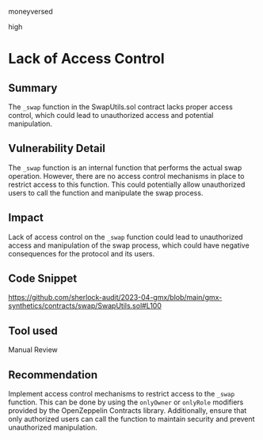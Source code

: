 moneyversed

high

# Lack of Access Control

## Summary

The `_swap` function in the SwapUtils.sol contract lacks proper access control, which could lead to unauthorized access and potential manipulation.

## Vulnerability Detail

The `_swap` function is an internal function that performs the actual swap operation. However, there are no access control mechanisms in place to restrict access to this function. This could potentially allow unauthorized users to call the function and manipulate the swap process.

## Impact

Lack of access control on the `_swap` function could lead to unauthorized access and manipulation of the swap process, which could have negative consequences for the protocol and its users.

## Code Snippet

https://github.com/sherlock-audit/2023-04-gmx/blob/main/gmx-synthetics/contracts/swap/SwapUtils.sol#L100

## Tool used

Manual Review

## Recommendation

Implement access control mechanisms to restrict access to the `_swap` function. This can be done by using the `onlyOwner` or `onlyRole` modifiers provided by the OpenZeppelin Contracts library. Additionally, ensure that only authorized users can call the function to maintain security and prevent unauthorized manipulation.